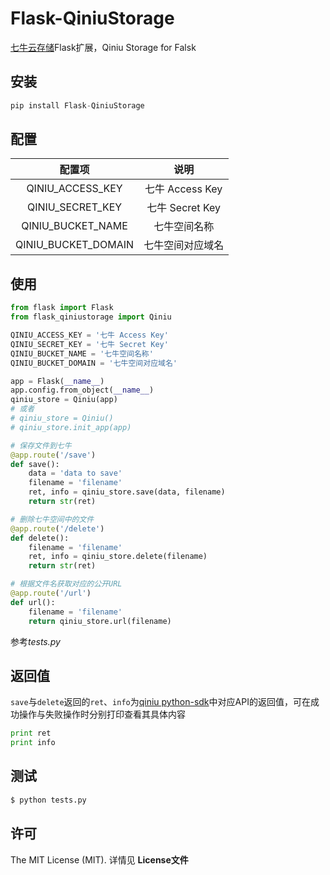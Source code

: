 # Flask-QiniuStorage
[七牛云存储](http://www.qiniu.com/)Flask扩展，Qiniu Storage for Falsk

## 安装
```python
pip install Flask-QiniuStorage
```

## 配置
| 配置项 | 说明 |
|:--------------------:|:---------------------------:|
| QINIU_ACCESS_KEY | 七牛 Access Key |
| QINIU_SECRET_KEY | 七牛 Secret Key |
| QINIU_BUCKET_NAME | 七牛空间名称 |
| QINIU_BUCKET_DOMAIN | 七牛空间对应域名 |

## 使用
```python
from flask import Flask
from flask_qiniustorage import Qiniu

QINIU_ACCESS_KEY = '七牛 Access Key'
QINIU_SECRET_KEY = '七牛 Secret Key'
QINIU_BUCKET_NAME = '七牛空间名称'
QINIU_BUCKET_DOMAIN = '七牛空间对应域名'

app = Flask(__name__)
app.config.from_object(__name__)
qiniu_store = Qiniu(app)
# 或者
# qiniu_store = Qiniu()
# qiniu_store.init_app(app)

# 保存文件到七牛
@app.route('/save')
def save():
    data = 'data to save'
    filename = 'filename'
    ret, info = qiniu_store.save(data, filename)
    return str(ret)

# 删除七牛空间中的文件
@app.route('/delete')
def delete():
    filename = 'filename'
    ret, info = qiniu_store.delete(filename)
    return str(ret)

# 根据文件名获取对应的公开URL
@app.route('/url')
def url():
    filename = 'filename'
    return qiniu_store.url(filename)
```
参考*tests.py*

## 返回值
`save`与`delete`返回的`ret`、`info`为[qiniu python-sdk](https://github.com/qiniu/python-sdk)中对应API的返回值，可在成功操作与失败操作时分别打印查看其具体内容
```python
print ret
print info
```

## 测试
```python
$ python tests.py
```

## 许可
The MIT License (MIT). 详情见 __License文件__